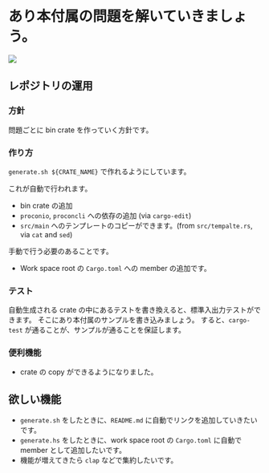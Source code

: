 # あり本付属の問題を解いていきましょう。

[![](https://github.com/ngtkana/aribook/workflows/Rust/badge.svg)](https://github.com/ngtkana/aribook/actions)

## レポジトリの運用

### 方針

問題ごとに bin crate を作っていく方針です。

### 作り方

`generate.sh ${CRATE_NAME}` で作れるようにしています。

これが自動で行われます。

- bin crate の追加
- `proconio`, `proconcli` への依存の追加 (via `cargo-edit`)
- `src/main` へのテンプレートのコピーができます。(from `src/tempalte.rs`, via `cat` and `sed`)

手動で行う必要のあることです。

- Work space root の `Cargo.toml` への member の追加です。


### テスト

自動生成される crate の中にあるテストを書き換えると、標準入出力テストができます。
そこにあり本付属のサンプルを書き込みましょう。
すると、`cargo-test` が通ることが、サンプルが通ることを保証します。


### 便利機能

- crate の copy ができるようになりました。


## 欲しい機能

- `generate.sh` をしたときに、`README.md` に自動でリンクを追加していきたいです。
- `generate.hs` をしたときに、work space root の `Cargo.toml` に自動で member として追加したいです。
- 機能が増えてきたら `clap` などで集約したいです。
